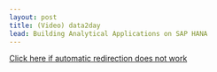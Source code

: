 ```yaml
---
layout: post
title: (Video) data2day
lead: Building Analytical Applications on SAP HANA
---
```


<a href = 'https://vimeo.com/293924903'>
    Click here if automatic redirection does not work
</a>

<script type='text/javascript'>
    location.href = 'https://vimeo.com/293924903';
</script>
